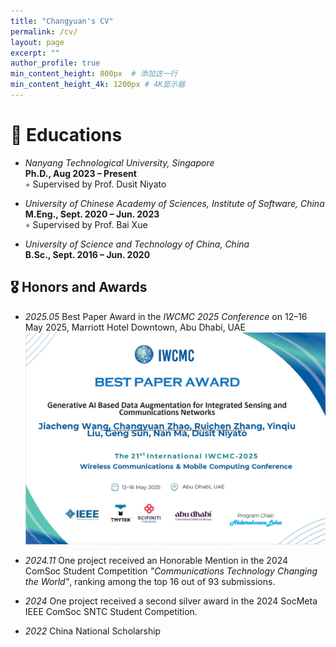 ```yaml
---
title: "Changyuan's CV"
permalink: /cv/
layout: page
excerpt: ""
author_profile: true
min_content_height: 800px  # 添加这一行
min_content_height_4k: 1200px # 4K显示器
---
```




# 📖 Educations
- *Nanyang Technological University, Singapore*  
**Ph.D., Aug 2023 – Present**  
◦ Supervised by Prof. Dusit Niyato

- *University of Chinese Academy of Sciences, Institute of Software, China* <br/>
**M.Eng., Sept. 2020 – Jun. 2023**  
◦ Supervised by Prof. Bai Xue

- *University of Science and Technology of China, China* <br/>
**B.Sc., Sept. 2016 – Jun. 2020**  




## 🎖 Honors and Awards
- *2025.05* Best Paper Award in the *IWCMC 2025 Conference* on 12–16 May 2025, Marriott Hotel Downtown, Abu Dhabi, UAE
  ![IWCMC 2025 Best Paper Award](images/iwcmc2025.jpg)
 
- *2024.11* One project received an Honorable Mention in the 2024 ComSoc Student Competition *"Communications Technology Changing the World"*, ranking among the top 16 out of 93 submissions.
- *2024* One project received a second silver award in the 2024 SocMeta IEEE ComSoc SNTC Student Competition.
- *2022* China National Scholarship



<div style="min-height: 600px;"></div>

